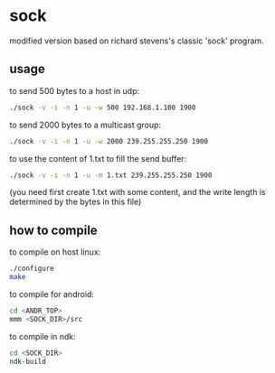 # sock
modified version based on richard stevens's classic 'sock' program.

## usage

to send 500 bytes to a host in udp:

```sh
./sock -v -i -n 1 -u -w 500 192.168.1.100 1900
```

to send 2000 bytes to a multicast group:

```sh
./sock -v -i -n 1 -u -w 2000 239.255.255.250 1900
```

to use the content of 1.txt to fill the send buffer:

```sh
./sock -v -i -n 1 -u -m 1.txt 239.255.255.250 1900 
```

(you need first create 1.txt with some content, and 
the write length is determined by the bytes in this file)

## how to compile

to compile on host linux:

```sh
./configure
make
```

to compile for android:

```sh
cd <ANDR_TOP>
mmm <SOCK_DIR>/src
```

to compile in ndk:

```sh
cd <SOCK_DIR>
ndk-build
```
